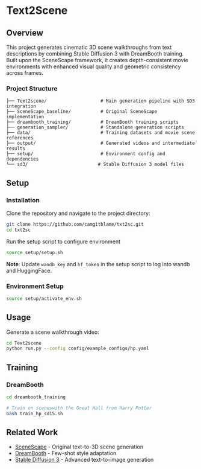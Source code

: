 # Text2Scene

## Overview

This project generates cinematic 3D scene walkthroughs from text descriptions by combining Stable Diffusion 3 with DreamBooth training. Built upon the SceneScape framework, it creates depth-consistent movie environments with enhanced visual quality and geometric consistency across frames.


### Project Structure

```
├── Text2scene/                    # Main generation pipeline with SD3 integration
├── SceneScape_baseline/           # Original SceneScape implementation
├── dreambooth_training/           # DreamBooth training scripts 
├── generation_sampler/            # Standalone generation scripts
├── data/                          # Training datasets and movie scene references
├── output/                        # Generated videos and intermediate results
├── setup/                         # Environment config and dependencies
└── sd3/                          # Stable Diffusion 3 model files
```


## Setup

### Installation

Clone the repository and navigate to the project directory:

```bash
git clone https://github.com/camgitblame/txt2sc.git
cd txt2sc
```

Run the setup script to configure environment

```bash
source setup/setup.sh
```

**Note**: Update `wandb_key` and `hf_token` in the setup script to log into wandb and HuggingFace.

### Environment Setup

```bash
source setup/activate_env.sh
```

## Usage

Generate a scene walkthrough video:

```bash
cd Text2scene
python run.py --config config/example_configs/hp.yaml
```


## Training

### DreamBooth 

```bash
cd dreambooth_training

# Train on sceneswith the Great Hall from Harry Potter
bash train_hp_sd15.sh
```

## Related Work

- [SceneScape](https://arxiv.org/abs/2302.01133) - Original text-to-3D scene generation
- [DreamBooth](https://arxiv.org/abs/2208.12242) - Few-shot style adaptation
- [Stable Diffusion 3](https://stability.ai/news/stable-diffusion-3) - Advanced text-to-image generation

